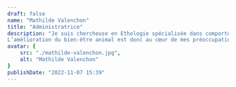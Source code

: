 ```yaml
---
draft: false
name: "Mathilde Valenchon"
title: "Administratrice"
description: "Je suis chercheuse en Ethologie spécialisée dans comportement et le bien-être des espèces domestiques en général et du cheval en particulier. Je suis actuellement en poste à l’INRAE Val de Loire où j’étudie de développement social et neurobiologique des poulains afin de comprendre quels facteurs permettent aux jeunes chevaux de devenir des animaux adultes avec de bonnes capacités d’adaptation et de résilience. Avant cela, j’ai réalisé ma thèse dans ce même laboratoire sur l’influence de la personnalité sur les performances d’apprentissage et de mémoire du cheval domestique, puis j’ai été post-doctorante au CNRS de Strasbourg (où j’ai notamment étudié le comportement social) puis à l’Ecole Vétérinaire de Bristol, au Royaume-Uni (où j’ai étudié le bien-être des chevaux de course). Au-delà de mon activité de recherche, j’ai toujours eu à cœur de diffuser largement les connaissances scientifiques contribuant à une meilleure compréhension des animaux partageant nos vies humaines, l’amélioration de leur bien-être et de la relation humain-animal.
L’amélioration du bien-être animal est donc au cœur de mes préoccupations tant professionnelles que personnelles. C’est ce qui m’a amené à m’investir dans l’association Ethosph’R qui œuvre pour le suivi scientifique des réhabilitations des animaux d’expérimentation et de la sensibilisation de toutes et tous – particuliers, laboratoires, élevages- aux besoins sociaux des espèces domestiques et captives. Je suis intimement convaincue que les sciences du comportement animal et ses chercheuses et chercheurs ont beaucoup à apporter à ces missions."
avatar: {
    src: "./mathilde-valenchon.jpg",
    alt: "Mathilde Valenchon"
}
publishDate: "2022-11-07 15:39"
---
```

